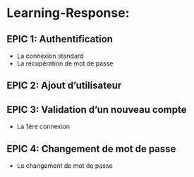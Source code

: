 # Learning-Response:



## EPIC 1: Authentification
- La connexion standard
- La récupération de mot de passe



## EPIC 2: Ajout d’utilisateur



## EPIC 3: Validation d’un nouveau compte
- La 1ère connexion



## EPIC 4: Changement de mot de passe
- Le changement de mot de passe

